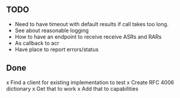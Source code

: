 TODO
-------
- Need to have timeout with default results if call takes too long.
- See about reasonable logging
- How to have an endpoint to receive receive ASRs and RARs
- As callback to acr
- Have place to report errors/status

Done
-------
x Find a client for existing implementation to test
x Create RFC 4006 dictionary
x Get that to work
x Add that to capabilities
